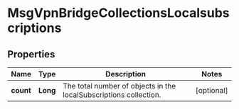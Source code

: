 
# MsgVpnBridgeCollectionsLocalsubscriptions

## Properties
Name | Type | Description | Notes
------------ | ------------- | ------------- | -------------
**count** | **Long** | The total number of objects in the localSubscriptions collection. |  [optional]



